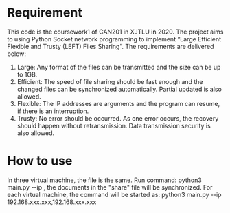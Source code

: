 # Requirement
This code is the coursework1 of CAN201 in XJTLU in 2020.
The project aims to using Python Socket network programming to implement “Large Efficient Flexible and Trusty (LEFT) Files Sharing”. The requirements are delivered below:
1.	Large: Any format of the files can be transmitted and the size can be up to 1GB.
2.	Efficient: The speed of file sharing should be fast enough and the changed files can be synchronized automatically. Partial updated is also allowed.
3.	Flexible: The IP addresses are arguments and the program can resume, if there is an interruption.
4.	Trusty: No error should be occurred. As one error occurs, the recovery should happen without retransmission. Data transmission security is also allowed.

# How to use
In three virtual machine, the file is the same. Run command: python3 main.py --ip <ipv4 addresses>, the documents in the "share" file will be synchronized.
For each virtual machine, the command will be started as: python3 main.py --ip 192.168.xxx.xxx,192.168.xxx.xxx
